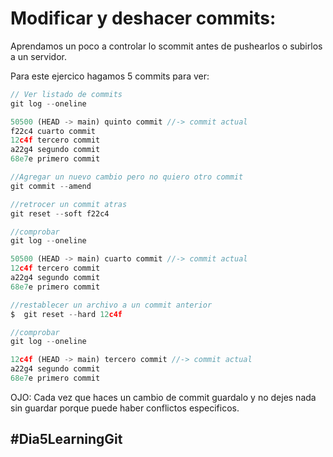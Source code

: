 # Modificar y deshacer commits:
Aprendamos un poco a controlar lo scommit antes de pushearlos o subirlos a un servidor.

Para este ejercico hagamos 5 commits  para ver:
```js
// Ver listado de commits
git log --oneline

50500 (HEAD -> main) quinto commit //-> commit actual
f22c4 cuarto commit
12c4f tercero commit
a22g4 segundo commit
68e7e primero commit

//Agregar un nuevo cambio pero no quiero otro commit
git commit --amend 

//retrocer un commit atras
git reset --soft f22c4

//comprobar
git log --oneline

50500 (HEAD -> main) cuarto commit //-> commit actual
12c4f tercero commit
a22g4 segundo commit
68e7e primero commit

//restablecer un archivo a un commit anterior
$  git reset --hard 12c4f

//comprobar
git log --oneline

12c4f (HEAD -> main) tercero commit //-> commit actual
a22g4 segundo commit
68e7e primero commit
```
OJO: Cada vez que haces un cambio de commit guardalo y no dejes nada sin guardar porque puede haber conflictos especificos.

## #Dia5LearningGit